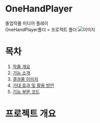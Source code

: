 # OneHandPlayer
졸업작품 미디어 플레이 </br> OneHandPlayer폴더 = 프로젝트 폴더
![이미지](https://user-images.githubusercontent.com/74527127/145668820-99e55073-9212-4125-beb0-f3ad314c08c8.png)</br>

# 목차
1. [작품 개요](#프로젝트-개요) 
2. [기능 소개](#기능-소개)
3. [결과물 이미지](#결과물-이미지)
4. [기대 효과 및 활용 방안](#기대-효과-및-활용-방안)
5. [기능 부분 코드](#기능-부분-코드)

# 프로젝트 개요

